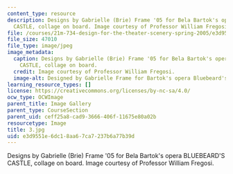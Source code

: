 ```yaml
---
content_type: resource
description: Designs by Gabrielle (Brie) Frame '05 for Bela Bartok's opera BLUEBEARD'S
  CASTLE, collage on board. Image courtesy of Professor William Fregosi.
file: /courses/21m-734-design-for-the-theater-scenery-spring-2005/e3d9551e6dc18aa67ca7237b6a77b39d_3.jpg
file_size: 47010
file_type: image/jpeg
image_metadata:
  caption: Designs by Gabrielle (Brie) Frame '05 for Bela Bartok's opera BLUEBEARD'S
    CASTLE, collage on board.
  credit: Image courtesy of Professor William Fregosi.
  image-alt: Designed by Gabrielle Frame for Bartok's opera Bluebeard's Castle.
learning_resource_types: []
license: https://creativecommons.org/licenses/by-nc-sa/4.0/
ocw_type: OCWImage
parent_title: Image Gallery
parent_type: CourseSection
parent_uid: ceff25a8-cad9-3666-406f-11675e80a02b
resourcetype: Image
title: 3.jpg
uid: e3d9551e-6dc1-8aa6-7ca7-237b6a77b39d
---
```

Designs by Gabrielle (Brie) Frame '05 for Bela Bartok's opera BLUEBEARD'S CASTLE, collage on board. Image courtesy of Professor William Fregosi.